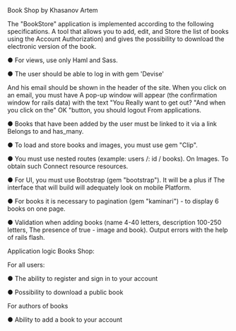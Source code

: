 Book Shop
by Khasanov Artem

The "BookStore" application is implemented according to the following specifications.
A tool that allows you to add, edit, and
Store the list of books using the Account
Authorization) and gives the possibility to download the electronic version of the book.

● For views, use only Haml and Sass.

● The user should be able to log in with gem 'Devise'

And his email should be shown in the header of the site. When you click on an email, you must have
A pop-up window will appear (the confirmation window for rails data) with the text "You
Really want to get out? "And when you click on the" OK "button, you should logout
From applications.

● Books that have been added by the user must be linked to it via a link
Belongs to and has_many.

● To load and store books and images, you must use gem
"Clip".

● You must use nested routes (example: users /: id / books). On
Images. To obtain such
Connect resource resources.

● For UI, you must use Bootstrap (gem "bootstrap"). It will be a plus if
The interface that will build will adequately look on mobile
Platform.

● For books it is necessary to pagination (gem "kaminari") - to display 6 books on one
page.

● Validation when adding books (name 4-40 letters, description 100-250 letters,
The presence of true - image and book). Output errors with the help of rails flash.

Application logic Books Shop:

For all users:

● The ability to register and sign in to your account

● Possibility to download a public book

For authors of books

● Ability to add a book to your account
